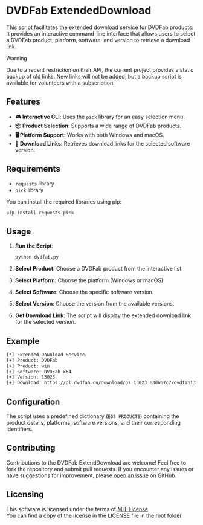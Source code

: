 # DVDFab ExtendedDownload

This script facilitates the extended download service for DVDFab products. It provides an interactive command-line interface that allows users to select a DVDFab product, platform, software, and version to retrieve a download link.

> [!WARNING]  
> Due to a recent restriction on their API, the current project provides a static backup of old links. New links will not be added, but a backup script is available for volunteers with a subscription.

## Features

- **🎮 Interactive CLI**: Uses the `pick` library for an easy selection menu.
- **📦 Product Selection**: Supports a wide range of DVDFab products.
- **🖥️ Platform Support**: Works with both Windows and macOS.
- **🔗 Download Links**: Retrieves download links for the selected software version.

## Requirements

- `requests` library
- `pick` library

You can install the required libraries using pip:

```bash
pip install requests pick
```

## Usage

1. **Run the Script**:
    ```bash
    python dvdfab.py
    ```

2. **Select Product**: Choose a DVDFab product from the interactive list.
3. **Select Platform**: Choose the platform (Windows or macOS).
4. **Select Software**: Choose the specific software version.
5. **Select Version**: Choose the version from the available versions.
6. **Get Download Link**: The script will display the extended download link for the selected version.

## Example

```bash
[*] Extended Download Service
[+] Product: DVDFab
[+] Product: win
[+] Software: DVDFab x64
[+] Version: 13023
[+] Download: https://dl.dvdfab.cn/download/67_13023_63d667c7/dvdfab13_x64_13023.exe
```

## Configuration

The script uses a predefined dictionary (`EDS_PRODUCTS`) containing the product details, platforms, software versions, and their corresponding identifiers.

## Contributing

Contributions to the DVDFab ExtendDownload are welcome! Feel free to fork the repository and submit pull requests. If you encounter any issues or have suggestions for improvement, please [open an issue](https://github.com/hyugogirubato/DVDFabExtendedDownload/issues) on GitHub.

## Licensing

This software is licensed under the terms of [MIT License](https://github.com/hyugogirubato/DVDFabExtendedDownload/blob/main/LICENSE).  
You can find a copy of the license in the LICENSE file in the root folder.